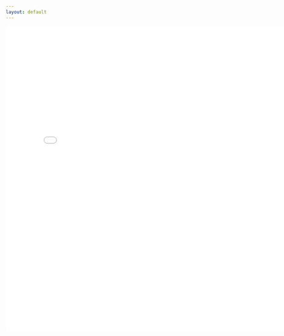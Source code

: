 ```yaml
---
layout: default
---
```


<section>
<center>
<embed style="overflow:hidden" height=800 width=800 src="{{ site.baseurl }}/images/cv.pdf" 
 type="application/pdf">
 </center>
</section>